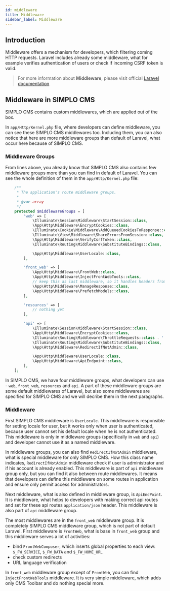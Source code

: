 ```yaml
---
id: middleware
title: Middleware
sidebar_label: Middleware
---
```


## Introduction

Middleware offers a mechanism for developers, which filtering coming HTTP requests. Laravel includes already some middleware, 
what for example verifies authentication of users or check if incoming CSRF token is valid.

> For more information about **Middleware**, please visit official [Laravel documentation](https://laravel.com/docs/5.8/middleware)

## Middleware in SIMPLO CMS

SIMPLO CMS contains custom middlewares, which are applied out of the box.

In `app/Http/Kernel.php` file, where developers can define middleware, you can see these SIMPLO CMS middlewares too. Including them, you can 
also notice that here are more middleware groups than default of Laravel, what occur here because of SIMPLO CMS.

### Middleware Groups

From lines above, you already know that SIMPLO CMS also contains few middleware groups more than you can find in default of Laravel. 
You can see the whole definition of them in the `app/Http/Kernel.php` file:

```php
    /**
     * The application's route middleware groups.
     *
     * @var array
     */
    protected $middlewareGroups = [
        'web' => [
            \Illuminate\Session\Middleware\StartSession::class,
            \App\Http\Middleware\EncryptCookies::class,
            \Illuminate\Cookie\Middleware\AddQueuedCookiesToResponse::class,
            \Illuminate\View\Middleware\ShareErrorsFromSession::class,
            \App\Http\Middleware\VerifyCsrfToken::class,
            \Illuminate\Routing\Middleware\SubstituteBindings::class,

            \App\Http\Middleware\UserLocale::class,
        ],

        'front_web' => [
            \App\Http\Middleware\FrontWeb::class,
            \App\Http\Middleware\InjectFrontWebTools::class,
            // keep this as last middleware, so it handles headers from other singletons
            \App\Http\Middleware\ManageResponse::class,
            \App\Http\Middleware\PrefetchModels::class,
        ],

        'resources' => [
            // nothing yet
        ],

        'api' => [
            \Illuminate\Session\Middleware\StartSession::class,
            \App\Http\Middleware\EncryptCookies::class,
            \Illuminate\Routing\Middleware\ThrottleRequests::class . ':60,1',
            \Illuminate\Routing\Middleware\SubstituteBindings::class,
            \App\Http\Middleware\RedirectIfNotAdmin::class,

            \App\Http\Middleware\UserLocale::class,
            \App\Http\Middleware\ApiEndpoint::class,
        ],
    ];
```

In SIMPLO CMS, we have four middleware groups, what developers can use - `web`, `front_web`, `resources` and `api`. A part of 
these middleware groups are some default middlewares of Laravel, but also some middlewares are specified for SIMPLO CMS and we will decribe 
them in the next paragraphs.

### Middleware

First SIMPLO CMS middleware is `UserLocale`. This middleware is responsible for setting locale for user, but it works only 
when user is authenticated, because user cannot set his default locale when he is not authenticated. This middleware is 
only in middleware groups (specifically in `web` and `api`) and developer cannot use it as a named middleware.

In middleware groups, you can also find `RedirectIfNotAdmin` middleware, what is special middleware for only SIMPLO CMS. How this 
class name indicates, `RedirectIfNotAdmin` middleware check if user is administrator and if his account is already enabled. This middleware is 
part of `api` middleware group only, but you can find it also between route middlewares. It means that developers can define this middleware 
on some routes in application and ensure only permit access for administrators.

Next middleware, what is also defined in middleware group, is `ApiEndPoint`. It is middleware, what helps to developers with 
making correct api routes and set for these api routes `application/json` header. This middleware is also part of 
`api` middleware group.

The most middlewares are in the `front_web` middleware group. It is completely SIMPLO CMS middleware group, which is not part of 
default Laravel. First middleware is `FrontWeb`, what is base in `front_web` group and this middleware serves a lot of activities:
- bind `FrontWebComposer`, which inserts global properties to each view: `$_FW_SERVICE`, `$_FW_DATA` and `$_FW_HOME_URL`
- check custom redirects
- URL language verification

In `front_web` middleware group except of `FrontWeb`, you can find `InjectFrontWebTools` middleware. It is very simple middleware, 
which adds only CMS Toolbar and do nothing special more.